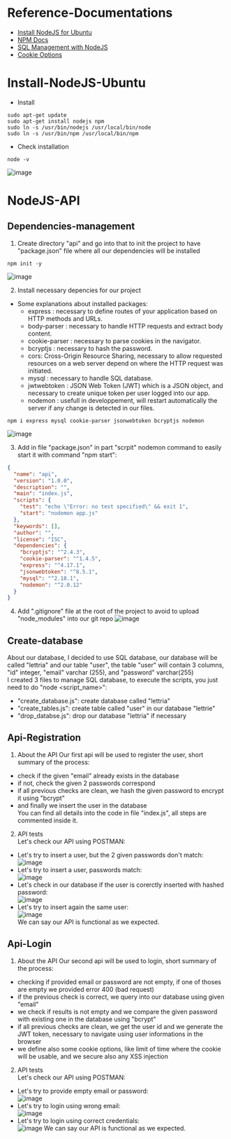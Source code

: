 # Reference-Documentations
- [Install NodeJS for Ubuntu](https://doc.ubuntu-fr.org/nodejs)  
- [NPM Docs](https://docs.npmjs.com/)  
- [SQL Management with NodeJS](https://www.w3schools.com/nodejs/nodejs_mysql.asp)
- [Cookie Options](https://developer.mozilla.org/fr/docs/Web/HTTP/Cookies)

# Install-NodeJS-Ubuntu 
- Install
```console
sudo apt-get update
sudo apt-get install nodejs npm
sudo ln -s /usr/bin/nodejs /usr/local/bin/node
sudo ln -s /usr/bin/npm /usr/local/bin/npm
```
- Check installation
```console
node -v
```
![image](https://user-images.githubusercontent.com/61125395/126072607-41e65942-22eb-4fc5-9ec8-60eff7e7fde0.png)

# NodeJS-API
## Dependencies-management
1. Create directory "api" and go into that to init the project to have "package.json" file where all our dependencies will be installed  
```console
npm init -y
```
![image](https://user-images.githubusercontent.com/61125395/126072774-995ffd43-4161-42e2-95b2-eb55d97f7691.png)

2. Install necessary depencies for our project  
  - Some explanations about installed packages:
    * express : necessary to define routes of your application based on HTTP methods and URLs.
    * body-parser : necessary to handle HTTP requests and extract body content.
    * cookie-parser : necessary to parse cookies in the navigator.
    * bcryptjs : necessary to hash the password.
    * cors: Cross-Origin Resource Sharing, necessary to allow requested resources on a web server depend on where the HTTP request was initiated.
    * mysql : necessary to handle SQL database.
    * jwtwebtoken : JSON Web Token (JWT) which is a JSON object, and necessary to create unique token per user logged into our app.
    * nodemon : usefull in developpement, will restart automatically the server if any change is detected in our files.
```console
npm i express mysql cookie-parser jsonwebtoken bcryptjs nodemon
```
![image](https://user-images.githubusercontent.com/61125395/126073070-d5d54ae7-3496-413c-8801-15cbf40aceee.png)

3. Add in file "package.json" in part "scrpit" nodemon command to easily start it with command "npm start":  
```json
{
  "name": "api",
  "version": "1.0.0",
  "description": "",
  "main": "index.js",
  "scripts": {
    "test": "echo \"Error: no test specified\" && exit 1",
    "start": "nodemon app.js"
  },
  "keywords": [],
  "author": "",
  "license": "ISC",
  "dependencies": {
    "bcryptjs": "^2.4.3",
    "cookie-parser": "^1.4.5",
    "express": "^4.17.1",
    "jsonwebtoken": "^8.5.1",
    "mysql": "^2.18.1",
    "nodemon": "^2.0.12"
  }
}
```
4. Add ".gitignore" file at the root of the project to avoid to upload "node_modules" into our git repo
![image](https://user-images.githubusercontent.com/61125395/126073937-5fc83251-75d0-40cc-b894-dcdbaf2e2b55.png)

## Create-database  
About our database, I decided to use SQL database, our database will be called "lettria" and our table "user", the table "user" will contain 3 columns, "id" integer, "email" varchar (255), and "password" varchar(255)  
I created 3 files to manage SQL database, to execute the scripts, you just need to do "node <script_name>":
- "create_database.js": create database called "lettria"
- "create_tables.js": create table called "user" in our database "lettrie"
- "drop_databse.js": drop our database "lettria" if necessary

## Api-Registration 
1. About the API
Our first api will be used to register the user, short summary of the process:  
  - check if the given "email" already exists in the database
  - if not, check the given 2 passwords correspond
  - if all previous checks are clean, we hash the given password to encrypt it using "bcrypt"  
  - and finally we insert the user in the database  
You can find all details into the code in file "index.js", all steps are commented inside it.  
2. API tests  
Let's check our API using POSTMAN:  
  - Let's try to insert a user, but the 2 given passwords don't match:
  ![image](https://user-images.githubusercontent.com/61125395/126076797-0745474b-6fd7-4f39-afed-5fb6c9a04761.png)
  - Let's try to insert a user, passwords match:  
  ![image](https://user-images.githubusercontent.com/61125395/126076843-d124e168-697e-4108-bc89-bb7a777acf08.png)
  - Let's check in our database if the user is corerctly inserted with hashed password:  
  ![image](https://user-images.githubusercontent.com/61125395/126076870-83a96dc1-cbc5-45b5-8d8f-98b626f46908.png)
  - Let's try to insert again the same user:  
  ![image](https://user-images.githubusercontent.com/61125395/126076899-fda4c081-950c-4580-a3f5-e6177136058e.png)  
We can say our API is functional as we expected. 

## Api-Login
1. About the API
Our second api will be used to login, short summary of the process:  
  - checking if provided email or password are not empty, if one of thoses are empty we provided error 400 (bad request)  
  - if the previous check is correct, we query into our database using given "email"
  - we check if results is not empty and we compare the given password with existing one in the database using "bcrypt"  
  - if all previous checks are clean, we get the user id and we generate the JWT token, necessary to navigate using user informations in the browser  
  - we define also some cookie options, like limit of time where the cookie will be usable, and we secure also any XSS injection 
2. API tests  
Let's check our API using POSTMAN:  
  - Let's try to provide empty email or password:  
  ![image](https://user-images.githubusercontent.com/61125395/126078003-505883e4-1e28-49d0-a3a2-ea954dc4ef24.png)
  - Let's try to login using wrong email:  
  ![image](https://user-images.githubusercontent.com/61125395/126078061-d0301f89-84ab-4248-87d1-20e70914e2b0.png)
  - Let's try to login using correct credentials:  
  ![image](https://user-images.githubusercontent.com/61125395/126078090-4918fd46-8d43-4f72-a70f-7ed306f8e4f3.png)
We can say our API is functional as we expected. 



